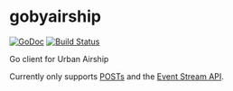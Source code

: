 # gobyairship

[![GoDoc](https://godoc.org/github.com/lytics/gobyairship?status.svg)](https://godoc.org/github.com/lytics/gobyairship)
[![Build Status](https://travis-ci.org/lytics/gobyairship.svg?branch=master)](https://travis-ci.org/lytics/gobyairship)

Go client for Urban Airship

Currently only supports
[POSTs](https://godoc.org/github.com/lytics/gobyairship#Client.Post) and the
[Event Stream API](https://godoc.org/github.com/lytics/gobyairship/events).
